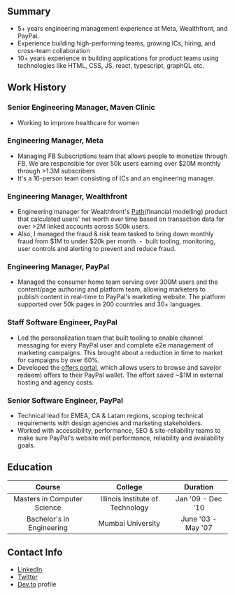 ## Summary
- 5+ years engineering management experience at Meta, Wealthfront, and PayPal.
- Experience building high-performing teams, growing ICs, hiring, and cross-team collaboration
- 10+ years experience in building applications for product teams using technologies like HTML, CSS, JS, react, typescript, graphQL etc.

## Work History
### Senior Engineering Manager, Maven Clinic
- Working to improve healthcare for women

### Engineering Manager, Meta
- Managing FB Subscriptions team that allows people to monetize through FB. We are responsible for over 50k users earning over $20M monthly through >1.3M subscribers
- It's a 16-person team consisting of ICs and an engineering manager.

### Engineering Manager, Wealthfront
- Engineering manager for Wealthfront's [Path](https://www.wealthfront.com/blog/introducing-path/)(financial modelling) product that calculated users' net worth over time based on transaction data for over >2M linked accounts across 500k users.
- Also, I managed the fraud & risk team tasked to bring down monthly fraud from $1M to under $20k per month  -  built tooling, monitoring, user controls and alerting to prevent and reduce fraud.

### Engineering Manager, PayPal
- Managed the consumer home team serving over 300M users and the content/page authoring and platform team, allowing marketers to publish content in real-time to PayPal's marketing website. The platform supported over 50k pages in 200 countries and 30+ languages.

### Staff Software Engineer, PayPal
- Led the personalization team that built tooling to enable channel messaging for every PayPal user and complete e2e management of marketing campaigns. This brought about a reduction in time to market for campaigns by over 60%.
- Developed the [offers portal](https://www.paypal.com/deals), which allows users to browse and save(or redeem) offers to their PayPal wallet. The effort saved ~$1M in external hosting and agency costs.

### Senior Software Engineer, PayPal
- Technical lead for EMEA, CA & Latam regions, scoping technical requirements with design agencies and marketing stakeholders.
- Worked with accessibility, performance, SEO & site-reliability teams to make sure PayPal's website met performance, reliability and availability goals.

## Education
| Course      | College | Duration     |
| :---:        |    :----:   |          :---: |
| Masters in Computer Science       | Illinois Institute of Technology       | Jan '09 - Dec '10   |
| Bachelor's in Engineering   | Mumbai University        | June '03 - May '07      |

## Contact Info
- [LinkedIn](https://www.linkedin.com/in/hozefajodiawalla)
- [Twitter](https://twitter.com/hozefaj)
- [Dev.to](https://dev.to/hozefaj) profile
